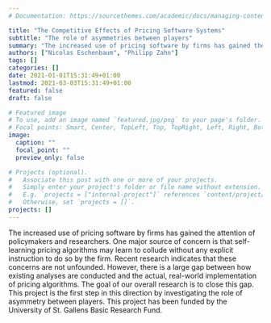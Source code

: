 ```yaml
---
# Documentation: https://sourcethemes.com/academic/docs/managing-content/

title: "The Competitive Effects of Pricing Software Systems"
subtitle: "The role of asymmetries between players"
summary: "The increased use of pricing software by firms has gained the attention of policymakers and researchers. One major source of concern is that self-learning pricing algorithms may learn to collude without any explicit instruction to do so by the firm. Recent research indicates that these concerns are not unfounded. However, there is a large gap between how existing analyses are conducted and the actual, real-world implementation of pricing algorithms. The goal of our overall research is to close this gap. This project is the first step in this direction by investigating the role of asymmetry between players. This project has been funded by the University of St. Gallens Basic Research Fund."
authors: ["Nicolas Eschenbaum", "Philipp Zahn"]
tags: []
categories: []
date: 2021-01-01T15:31:49+01:00
lastmod: 2021-03-03T15:31:49+01:00
featured: false
draft: false

# Featured image
# To use, add an image named `featured.jpg/png` to your page's folder.
# Focal points: Smart, Center, TopLeft, Top, TopRight, Left, Right, BottomLeft, Bottom, BottomRight.
image:
  caption: ""
  focal_point: ""
  preview_only: false

# Projects (optional).
#   Associate this post with one or more of your projects.
#   Simply enter your project's folder or file name without extension.
#   E.g. `projects = ["internal-project"]` references `content/project/deep-learning/index.md`.
#   Otherwise, set `projects = []`.
projects: []
---
```

The increased use of pricing software by firms has gained the attention of policymakers and researchers. One major source of concern is that self-learning pricing algorithms may learn to collude without any explicit instruction to do so by the firm. Recent research indicates that these concerns are not unfounded. However, there is a large gap between how existing analyses are conducted and the actual, real-world implementation of pricing algorithms. The goal of our overall research is to close this gap. This project is the first step in this direction by investigating the role of asymmetry between players. This project has been funded by the University of St. Gallens Basic Research Fund.